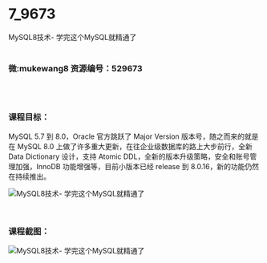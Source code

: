 # 7_9673
MySQL8技术- 学完这个MySQL就精通了
<br/></br>
<h3>微:mukewang8 资源编号：529673</h3>
<br/></br>
<h3>课程目标：</h3>
<p>MySQL 5.7 到 8.0，Oracle 官方跳跃了 Major Version 版本号，随之而来的就是在 MySQL 8.0 上做了许多重大更新，在往企业级数据库的路上大步前行，全新 Data Dictionary 设计，支持 Atomic DDL，全新的版本升级策略，安全和账号管理加强，InnoDB 功能增强等，目前小版本已经 release 到 8.0.16，新的功能仍然在持续推出。</p>
<p><img src="https://www.ko996.com/wp-content/uploads/img/2019/12/2-14-300x215.png" alt="MySQL8技术- 学完这个MySQL就精通了"></p>
<p>&nbsp;</p>
<h3>课程截图：</h3>
<p><img src="https://www.ko996.com/wp-content/uploads/img/2019/12/11-30.png" alt="MySQL8技术- 学完这个MySQL就精通了"></p>
<p>&nbsp;</p>
<p>&nbsp;</p>
